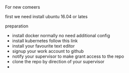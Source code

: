 For new comeers

first we need install ubuntu 16.04 or lates

preparation

- install docker normally no need additional config
- install kubernetes follow this link
- install your favourite text editor
- signup your work account to github
- notify your supervisor to make grant access to the repo
- clone the repo by direction of your supervisor 
- 

